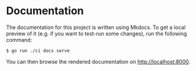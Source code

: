 # Documentation

The documentation for this project is written using Mkdocs.
To get a local preview of it (e.g. if you want to test-run some changes), run the following command:

```
$ go run ./ci docs serve
```

You can then browse the rendered documentation on <http://localhost:8000>.